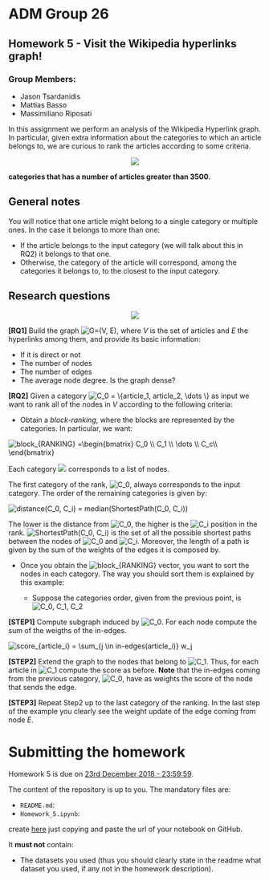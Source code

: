 # ADM Group 26
## Homework 5 - Visit the Wikipedia hyperlinks graph!

### Group Members:
 * Jason Tsardanidis
 * Mattias Basso
 * Massimiliano Riposati

In this assignment we perform an analysis of the Wikipedia Hyperlink graph. In particular, given extra information about the categories to which an article belongs to, we are curious to rank the articles according to some criteria. 

<div style="text-align:center"><img src ="https://cryptobriefing.com/wp-content/uploads/2018/04/Wikipedia-and-Request-Network-enable-donors-to-donate-in-cryptocurrency.jpg" /></div>

**categories that has a number of articles greater than 3500.**

## General notes

You will notice that one article might belong to a single category or multiple ones. In the case it belongs to more than one:

* If the article belongs to the input category (we will talk about this in RQ2) it belongs to that one.
* Otherwise, the category of the article will correspond, among the categories it belongs to, to the closest to the input category.


## Research questions

<div style="text-align:center"><img src ="http://allywebs.com/images/social_networking.png" /></div>

**[RQ1]** Build the graph <img src="https://latex.codecogs.com/gif.latex?G=(V,&space;E)" title="G=(V, E)" />, where *V* is the set of articles and *E* the hyperlinks among them, and provide its basic information:
 
- If it is direct or not
- The number of nodes
- The number of edges 
- The average node degree. Is the graph dense?

**[RQ2]** Given a category <img src="https://latex.codecogs.com/gif.latex?C_0&space;=&space;\{article_1,&space;article_2,&space;\dots&space;\}" title="C_0 = \{article_1, article_2, \dots \}" /> as input we want to rank all of the nodes in *V* according to the following criteria:
	
* Obtain a *block-ranking*, where the blocks are represented by the categories. In particular, we want:


<img src="https://latex.codecogs.com/gif.latex?block_{RANKING}&space;=\begin{bmatrix}&space;C_0&space;\\&space;C_1&space;\\&space;\dots&space;\\&space;C_c\\&space;\end{bmatrix}" title="block_{RANKING} =\begin{bmatrix} C_0 \\ C_1 \\ \dots \\ C_c\\ \end{bmatrix}" />
	
Each category <img src="https://latex.codecogs.com/gif.latex?C_i"/> corresponds to a list of nodes. 

The first category of the rank, <img src="https://latex.codecogs.com/gif.latex?C_0" title="C_0" />, always corresponds to the input category. The order of the remaining categories is given by:

<img src="https://latex.codecogs.com/gif.latex?$$distance(C_0,&space;C_i)&space;=&space;median(ShortestPath(C_0,&space;C_i))$$" title="distance(C_0, C_i) = median(ShortestPath(C_0, C_i))" />

The lower is the distance from <img src="https://latex.codecogs.com/gif.latex?C_0" title="C_0" />, the higher is the <img src="https://latex.codecogs.com/gif.latex?C_i" title="C_i" /> position in the rank. <img src="https://latex.codecogs.com/gif.latex?ShortestPath(C_0,&space;C_i)" title="ShortestPath(C_0, C_i)" /> is the set of all the possible shortest paths between the nodes of <img src="https://latex.codecogs.com/gif.latex?C_0" title="C_0" />  and <img src="https://latex.codecogs.com/gif.latex?C_i" title="C_i" />. Moreover, the length of a path is given by the sum of the weights of the edges it is composed by.


* Once you obtain the <img src="https://latex.codecogs.com/gif.latex?block_{RANKING}" title="block_{RANKING}" /> vector, you want to sort the nodes in each category. The way you should sort them is explained by this example:

	*	Suppose the categories order, given from the previous point, is <img src="https://latex.codecogs.com/gif.latex?C_0,&space;C_1,&space;C_2" title="C_0, C_1, C_2" />


__[STEP1]__ Compute subgraph induced by <img src="https://latex.codecogs.com/gif.latex?C_0" title="C_0" />. For each node compute the sum of the weigths of the in-edges.

 <img src="https://latex.codecogs.com/gif.latex?score_{article_i}&space;=&space;\sum_{i&space;\in&space;in-edges}&space;w_i" title="score_{article_i} = \sum_{j \in in-edges(article_i)} w_j" />

__[STEP2]__ Extend the graph to the nodes that belong to <img src="https://latex.codecogs.com/gif.latex?C_1" title="C_1" />. Thus, for each article in <img src="https://latex.codecogs.com/gif.latex?C_1" title="C_1" /> compute the score as before. __Note__ that the in-edges coming from the previous category, <img src="https://latex.codecogs.com/gif.latex?C_0" title="C_0" />, have as weights the score of the node that sends the edge.


__[STEP3]__ Repeat Step2 up to the last category of the ranking. In the last step of the example you clearly see the weight update of the edge coming from node *E*.


# Submitting the homework

Homework 5 is due on [23rd December 2018 - 23:59:59](http://aris.me/index.php/data-mining-ds-2018). 

The content of the repository is up to you. The mandatory files are:

* `README.md`:
* `Homework_5.ipynb`:

create [here](http://nbviewer.jupyter.org/) just copying and paste the url of your notebook on GitHub.

It __must not__ contain:

* The datasets you used (thus you should clearly state in the readme what dataset you used, if any not in the homework description).
